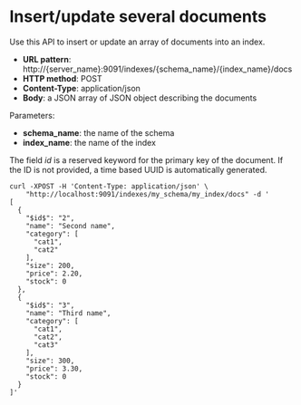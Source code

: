 # Insert/update several documents

Use this API to insert or update an array of documents into an index.

* **URL pattern**: http://{server_name}:9091/indexes/{schema_name}/{index_name}/docs
* **HTTP method**: POST
* **Content-Type**: application/json
* **Body**: a JSON array of JSON object describing the documents

Parameters:

* **schema_name**: the name of the schema
* **index_name**: the name of the index

The field $id$ is a reserved keyword for the primary key of the document.
If the ID is not provided, a time based UUID is automatically generated.

```shell
curl -XPOST -H 'Content-Type: application/json' \
    "http://localhost:9091/indexes/my_schema/my_index/docs" -d '
[
  {
    "$id$": "2",
    "name": "Second name",
    "category": [
      "cat1",
      "cat2"
    ],
    "size": 200,
    "price": 2.20,
    "stock": 0
  },
  {
    "$id$": "3",
    "name": "Third name",
    "category": [
      "cat1",
      "cat2",
      "cat3"
    ],
    "size": 300,
    "price": 3.30,
    "stock": 0
  }
]'
```